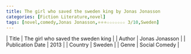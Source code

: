 ```yaml
---
title: The girl who saved the sweden king by Jonas Jonasson
categories: [Fiction Literature,novel]
tags: [novel,comedy,Jonas Jonasson,⭐⭐⭐☆☆☆☆☆☆☆ 3/10,Sweden]
---
```

        
| Title | The girl who saved the sweden king  |
| Author |  Jonas Jonasson  |
| Publication Date | 2013   |
| Country | Sweden |
| Genre | Social Comedy  |
        